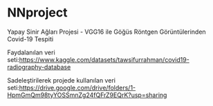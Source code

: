 # NNproject
Yapay Sinir Ağları Projesi - VGG16 ile Göğüs Röntgen Görüntülerinden Covid-19 Tespiti 

Faydalanılan veri seti:https://www.kaggle.com/datasets/tawsifurrahman/covid19-radiography-database


Sadeleştirilerek projede kullanılan veri seti:https://drive.google.com/drive/folders/1-HpmGmQm98tyYOSSmnZg24fQFrZ9EQrK?usp=sharing
